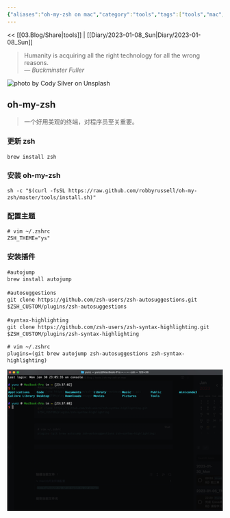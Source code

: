 ```yaml
---
{"aliases":"oh-my-zsh on mac","category":"tools","tags":["tools","mac","oh-my-zsh"],"status":"publish","link":"NA","date created":"2023-01-08 Sun 22:37:45","date modified":"2023-03-02 Thu 07:37:58","dg-publish":true,"permalink":"/Inbox/tools/oh-my-zsh on mac/","dgPassFrontmatter":true}
---
```



<< [[03.Blog/Share\|tools]] | [[Diary/2023-01-08_Sun\|Diary/2023-01-08_Sun]]

> Humanity is acquiring all the right technology for all the wrong reasons.  
> — <cite>Buckminster Fuller</cite>

![photo by Cody Silver on Unsplash](https://images.unsplash.com/photo-1600450044885-a82707f28dbe?crop=entropy&cs=tinysrgb&fm=jpg&ixid=MnwzNjM5Nzd8MHwxfHJhbmRvbXx8fHx8fHx8fDE2NzMxODg2Nzc&ixlib=rb-4.0.3&q=80&w=200&h=200)

## oh-my-zsh

> 一个好用美观的终端，对程序员至关重要。

### 更新 zsh

```shell
brew install zsh
```

### 安装 oh-my-zsh

```shell
sh -c "$(curl -fsSL https://raw.github.com/robbyrussell/oh-my-zsh/master/tools/install.sh)"
```

### 配置主题

```shell
# vim ~/.zshrc
ZSH_THEME="ys"
```

### 安装插件

```shell
#autojump
brew install autojump

#autosuggestions
git clone https://github.com/zsh-users/zsh-autosuggestions.git $ZSH_CUSTOM/plugins/zsh-autosuggestions

#syntax-highlighting
git clone https://github.com/zsh-users/zsh-syntax-highlighting.git $ZSH_CUSTOM/plugins/zsh-syntax-highlighting
```

```shell
# vim ~/.zshrc
plugins=(git brew autojump zsh-autosuggestions zsh-syntax-highlighting)
```

![Pasted image 20230130233732](https://github.com/Yunz93/PicRepo/raw/main/image/Pasted%20image%2020230130233732.png)
